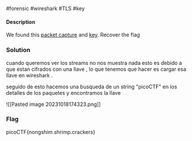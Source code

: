 #forensic #wireshark #TLS #key
#### Description
We found this [packet capture](https://jupiter.challenges.picoctf.org/static/0c84d3636dd088d9fe4efd5d0d869a06/capture.pcap) and [key](https://jupiter.challenges.picoctf.org/static/0c84d3636dd088d9fe4efd5d0d869a06/picopico.key). Recover the flag

### Solution
cuando queremos ver los streams no nos muestra nada esto es debido a que estan cifrados con una llave , lo que tenemos que hacer es cargar esa llave en wireshark .

seguido de esto hacemos una busqueda de un string "picoCTF" en los detalles de los paquetes y encontramos la llave

![[Pasted image 20231018174323.png]]


### Flag
picoCTF{nongshim.shrimp.crackers}

